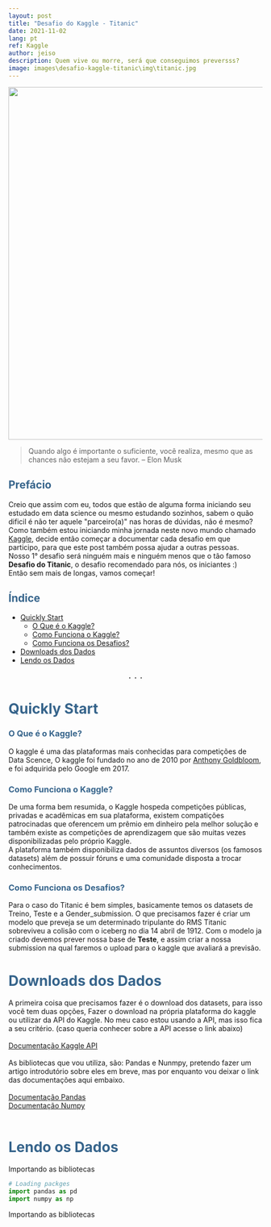 ```yaml
---
layout: post
title: "Desafio do Kaggle - Titanic"
date: 2021-11-02
lang: pt
ref: Kaggle
author: jeiso
description: Quem vive ou morre, será que conseguimos preversss?
image: images\desafio-kaggle-titanic\img\titanic.jpg
---
```


<div align="center" style='color:gray' >
    <img  style="width:700px; margin:0px" src="../../../images\desafio-kaggle-titanic\img\titanic.jpg"/>      
    <!--
    <i>Photo by <u><a href='#' target="_blank" https://www.kaggle.com">Brett Jordan</a></u> on <u><a href='https://unsplash.com' target="_blank" style="color: inherit">Unsplash</a></u></i>
    -->
</div>

> Quando algo é importante o suficiente, você realiza, mesmo que as chances não estejam a seu favor. – Elon Musk

## <span style="color:#36648B">Prefácio</span><br> <a name="prefacio"></a>
<p>
Creio que assim com eu, todos que estão de alguma forma iniciando seu estudado em data science ou mesmo estudando sozinhos, sabem o quão dificil é não ter aquele "parceiro(a)" nas horas de dúvidas, não é mesmo? Como também estou iniciando minha jornada neste novo mundo chamado <a href='https://www.kaggle.com' target="_blank" style="color: inherit">Kaggle</a>, decide então começar a documentar cada desafio em que participo, para que este post também possa ajudar a outras pessoas.
<br>
Nosso 1° desafio será ninguém mais e ninguém menos que o tão famoso <b>Desafio do Titanic</b>, o desafio recomendado para nós, os iniciantes :)
<br>
Então sem mais de longas, vamos começar!
</p>

## <span style="color:#36648B"> Índice</span>

* [Quickly Start](#introducao)
    * [O Que é o Kaggle?](#o-que-e-kaggle)
    * [Como Funciona o Kaggle?](#como-funciona-o-kaggle)
    * [Como Funciona os Desafios?](#como-funciona-os-desafios)
* [Downloads dos Dados](#download-dados)
* [Lendo os Dados](#lendo-os-dados)

<div align="center"> <strong>.&nbsp;&nbsp;.&nbsp;&nbsp;.</strong></div>


# <span style="color:#36648B">Quickly Start</span><br> <a name="introducao"></a>

### <span style="color:#36648B">O Que é o Kaggle?</span><br> <a name="o-que-e-kaggle"></a>
<p>
O kaggle é uma das plataformas mais conhecidas para competições de Data Scence, O kaggle foi fundado no ano de 2010 por <a href='https://en.wikipedia.org/wiki/Anthony_Goldbloom' target="_blank" style="color: inherit">Anthony Goldbloom</a>, e foi adquirida pelo Google em 2017.
</p>

### <span style="color:#36648B">Como Funciona o Kaggle?</span><br> <a name="como-funciona-o-kaggle"></a>
<p>
De uma forma bem resumida, o Kaggle hospeda competições públicas, privadas e acadêmicas em sua plataforma, existem compatições patrocinadas que oferencem um prêmio em dinheiro pela melhor solução e também existe as competições de aprendizagem que são muitas vezes disponibilizadas pelo próprio Kaggle.
<br>
A plataforma também disponibiliza dados de assuntos diversos (os famosos datasets) além de possuir fóruns e uma comunidade disposta a trocar conhecimentos.
</p>

### <span style="color:#36648B">Como Funciona os Desafios?</span><br> <a name="como-funciona-os-desafios"></a>
<p>
Para o caso do Titanic é bem simples, basicamente temos os datasets de Treino, Teste e a Gender_submission. O que precisamos fazer é criar um modelo que preveja se um determinado tripulante do RMS Titanic sobreviveu a colisão com o iceberg no dia 14 abril de 1912.
Com o modelo ja criado devemos prever nossa base de <b>Teste</b>, e assim criar a nossa submission na qual faremos o upload para o kaggle que avaliará a previsão.
</p>

# <span style="color:#36648B">Downloads dos Dados</span><br> <a name="download-dados"></a>
<p>
A primeira coisa que precisamos fazer é o download dos datasets, para isso você tem duas opções, Fazer o download na própria plataforma do kaggle ou utilizar da API do Kaggle. No meu caso estou usando a API, mas isso fica a seu critério. (caso queria conhecer sobre a API acesse o link abaixo)
<br>
<br>
<a href='https://www.kaggle.com/docs/api' target='_blank'>Documentação Kaggle API</a>
<br>
<br>
As bibliotecas que vou utiliza, são: Pandas e Nunmpy, pretendo fazer um artigo introdutório sobre eles em breve, mas por enquanto vou deixar o link das documentações aqui embaixo.
<br>
<br>
<a href='https://pandas.pydata.org/docs/' target='_blank'>Documentação Pandas</a>
<br>
<a href='https://numpy.org/doc/' target='_blank'>Documentação Numpy</a>
<br>
<br>
</p>

# <span style="color:#36648B">Lendo os Dados</span><br> <a name="lendo-os-dados"></a>
<p>Importando as bibliotecas</p>

```python
# Loading packges
import pandas as pd
import numpy as np
```
<p>Importando as bibliotecas</p>






